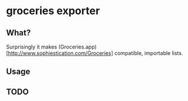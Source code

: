 # groceries exporter

## What?
Surprisingly it makes (Groceries.app)[http://www.sophiestication.com/Groceries]
compatible, importable lists.

## Usage


## TODO

